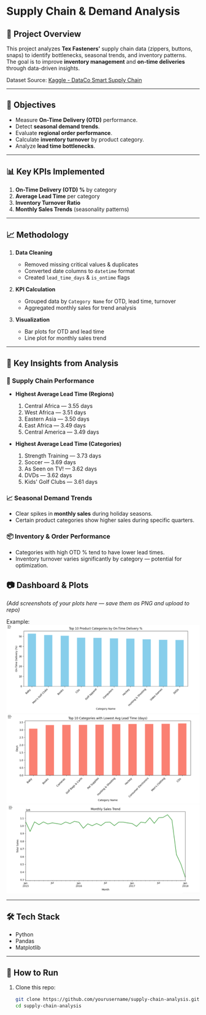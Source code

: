 # Supply Chain & Demand Analysis

## 📌 Project Overview
This project analyzes **Tex Fasteners’** supply chain data (zippers, buttons, snaps) to identify bottlenecks, seasonal trends, and inventory patterns.  
The goal is to improve **inventory management** and **on-time deliveries** through data-driven insights.

Dataset Source: [Kaggle - DataCo Smart Supply Chain](https://www.kaggle.com/datasets/shashwatwork/dataco-smart-supply-chain-for-big-data-analysis)  

---

## 🎯 Objectives
- Measure **On-Time Delivery (OTD)** performance.
- Detect **seasonal demand trends**.
- Evaluate **regional order performance**.
- Calculate **inventory turnover** by product category.
- Analyze **lead time bottlenecks**.

---

## 📊 Key KPIs Implemented
1. **On-Time Delivery (OTD) %** by category  
2. **Average Lead Time** per category  
3. **Inventory Turnover Ratio**  
4. **Monthly Sales Trends** (seasonality patterns)

---

## 📈 Methodology
1. **Data Cleaning**  
   - Removed missing critical values & duplicates  
   - Converted date columns to `datetime` format  
   - Created `lead_time_days` & `is_ontime` flags  

2. **KPI Calculation**  
   - Grouped data by `Category Name` for OTD, lead time, turnover  
   - Aggregated monthly sales for trend analysis  

3. **Visualization**  
   - Bar plots for OTD and lead time  
   - Line plot for monthly sales trend  

---
## 📌 Key Insights from Analysis

### 🚚 Supply Chain Performance
- **Highest Average Lead Time (Regions)**  
  1. Central Africa — 3.55 days  
  2. West Africa — 3.51 days  
  3. Eastern Asia — 3.50 days  
  4. East Africa — 3.49 days  
  5. Central America — 3.49 days  

- **Highest Average Lead Time (Categories)**  
  1. Strength Training — 3.73 days  
  2. Soccer — 3.69 days  
  3. As Seen on TV! — 3.62 days  
  4. DVDs — 3.62 days  
  5. Kids' Golf Clubs — 3.61 days  

### 📈 Seasonal Demand Trends
- Clear spikes in **monthly sales** during holiday seasons.  
- Certain product categories show higher sales during specific quarters.  

### 📦 Inventory & Order Performance
- Categories with high OTD % tend to have lower lead times.  
- Inventory turnover varies significantly by category — potential for optimization.

## 📷 Dashboard & Plots
*(Add screenshots of your plots here — save them as PNG and upload to repo)*

Example:
![On-Time Delivery %](otd_category.png)  
![Average Lead Time](avg_lead_time.png)  
![Monthly Sales Trend](monthly_sales.png)  

---

## 🛠 Tech Stack
- Python  
- Pandas  
- Matplotlib  

---

## 🚀 How to Run
1. Clone this repo:  
   ```bash
   git clone https://github.com/yourusername/supply-chain-analysis.git
   cd supply-chain-analysis
